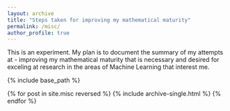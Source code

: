 ```yaml
---
layout: archive
title: "Steps taken for improving my mathematical maturity"
permalink: /misc/
author_profile: true
---
```


This is an experiment. My plan is to document the summary of my attempts at - improving my mathematical maturity that is necessary and desired for exceling at research in the areas of Machine Learning that interest me.

{% include base_path %}

{% for post in site.misc reversed %}
  {% include archive-single.html %}
{% endfor %}
 
